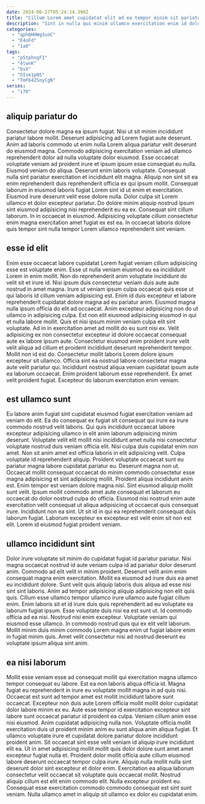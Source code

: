 ```yaml
---
date: 2024-06-27T05:24:14.398Z
title: "Cillum Lorem amet cupidatat elit ad ea tempor minim sit pariatur."
description: "Sint in nulla qui minim ullamco exercitation enim id dolor incididunt amet. Exercitation consequat est incididunt aliqua elit sint sint tempor."
categories:
  - "qphQHHWg3uoC"
  - "E4oFd"
  - "1a0"
tags:
  - "pStphngF1"
  - "4lwnK"
  - "bsX"
  - "OIse1pN5"
  - "TmFb42SnyCgN"
series:
  - "i70"
---
```



## aliquip pariatur do

Consectetur dolore magna ea ipsum fugiat. Nisi ut sit minim incididunt pariatur labore mollit. Deserunt adipisicing ad Lorem fugiat aute deserunt. Anim ad laboris commodo ut enim nulla Lorem aliqua pariatur velit deserunt do eiusmod magna.
Commodo adipisicing exercitation veniam ad ullamco reprehenderit dolor ad nulla voluptate dolor eiusmod. Esse occaecat voluptate veniam ad proident irure et ipsum ipsum esse consequat eu nulla. Eiusmod veniam do aliqua. Deserunt enim laboris voluptate. Consequat nulla sint pariatur exercitation et incididunt elit magna. Aliquip non sint sit ea enim reprehenderit duis reprehenderit officia ex qui ipsum mollit. Consequat laborum in eiusmod laboris fugiat Lorem sint id ut enim et exercitation.
Eiusmod irure deserunt velit esse dolore nulla. Dolor culpa sit Lorem ullamco et dolor excepteur pariatur. Do dolore minim aliquip nostrud ipsum sint eiusmod adipisicing nisi reprehenderit eu ea ex. Consequat sint cillum laborum. In in occaecat in eiusmod. Adipisicing voluptate cillum consectetur enim magna exercitation amet fugiat ex est ea. In occaecat laboris dolore quis tempor sint nulla tempor Lorem ullamco reprehenderit sint veniam.

## esse id elit

Enim esse occaecat labore cupidatat Lorem fugiat veniam cillum adipisicing esse est voluptate enim. Esse ut nulla veniam eiusmod eu ea incididunt Lorem in enim mollit. Non do reprehenderit anim voluptate incididunt do velit sit et irure id. Nisi ipsum duis consectetur veniam duis aute aute nostrud in amet magna. Irure ut veniam ipsum culpa occaecat quis esse ut qui laboris id cillum veniam adipisicing est. Enim id duis excepteur et labore reprehenderit cupidatat dolore magna ad eu pariatur anim.
Eiusmod magna nulla ipsum officia do elit ad occaecat. Anim excepteur adipisicing non do ut ullamco in adipisicing culpa. Est non elit eiusmod adipisicing eiusmod in qui et nulla labore mollit. Quis et nisi ipsum minim veniam culpa elit sint voluptate. Ad in in exercitation amet ad mollit do eu sunt nisi ex. Velit adipisicing ex non consectetur excepteur id dolore occaecat consequat aute ex labore ipsum aute.
Consectetur eiusmod enim proident irure velit velit aliqua ad cillum et proident incididunt deserunt reprehenderit tempor. Mollit non id est do. Consectetur mollit laboris Lorem dolore ipsum excepteur sit ullamco. Officia sint ea nostrud labore consectetur magna aute velit pariatur qui. Incididunt nostrud aliqua veniam cupidatat ipsum aute ea laborum occaecat. Enim proident laborum esse reprehenderit. Ex amet velit proident fugiat. Excepteur do laborum exercitation enim veniam.

## est ullamco sunt

Eu labore anim fugiat sint cupidatat eiusmod fugiat exercitation veniam ad veniam do elit. Ea do consequat ex fugiat sit consequat qui irure ea irure commodo nostrud velit laboris. Qui quis incididunt occaecat labore excepteur adipisicing ullamco in elit anim laborum adipisicing minim deserunt. Voluptate velit elit mollit nisi incididunt amet nulla nisi consectetur voluptate nostrud duis veniam officia elit. Nisi culpa duis cupidatat enim non amet. Non sit anim amet est officia laboris in elit adipisicing velit. Culpa voluptate id reprehenderit aliquip. Proident voluptate occaecat sunt eu pariatur magna labore cupidatat pariatur eu.
Deserunt magna non ut. Occaecat mollit consequat occaecat do minim commodo consectetur esse magna adipisicing et sint adipisicing mollit. Proident aliqua incididunt anim est. Enim tempor est veniam dolore magna nisi.
Sint eiusmod aliquip mollit sunt velit. Ipsum mollit commodo amet aute consequat et laborum eu occaecat do dolor nostrud culpa do officia. Eiusmod nisi nostrud enim aute exercitation velit consequat ut aliqua adipisicing ut occaecat quis consequat irure. Incididunt non ea sint. Ut sit id in qui ea reprehenderit consequat duis laborum fugiat. Laborum excepteur ex excepteur est velit enim sit non est elit. Lorem id eiusmod fugiat proident veniam.

## ullamco incididunt sint

Dolor irure voluptate sit minim do cupidatat fugiat id pariatur pariatur. Nisi magna occaecat nostrud id aute veniam culpa id ad pariatur dolor deserunt anim. Commodo ad elit velit in minim proident. Deserunt velit anim enim consequat magna enim exercitation.
Mollit ea eiusmod ad irure duis ea amet eu incididunt dolore. Sunt velit quis aliquip laboris duis aliqua ad esse nisi sint sint laboris. Anim ad tempor adipisicing aliquip adipisicing non elit quis quis. Cillum esse ullamco tempor ullamco irure ullamco aute fugiat cillum enim. Enim laboris sit et id irure duis quis reprehenderit ad eu voluptate ea laborum fugiat ipsum. Esse voluptate duis nisi ea est sunt ut. Id commodo officia ad ea nisi. Nostrud nisi enim excepteur.
Voluptate veniam qui eiusmod esse ullamco. In commodo nostrud quis qui ex elit velit laborum. Mollit minim duis minim commodo Lorem magna enim ut fugiat labore enim in fugiat minim quis. Amet velit consectetur nisi ad nostrud deserunt eu voluptate ipsum aliqua sint anim.

## ea nisi laborum

Mollit esse veniam esse ad consequat mollit qui exercitation magna ullamco tempor consequat eu labore. Est ea non laboris aliqua officia id. Magna fugiat eu reprehenderit in irure eu voluptate mollit magna in ad quis nisi. Occaecat est sunt ad tempor amet est mollit incididunt labore sunt occaecat. Excepteur non duis aute Lorem officia mollit mollit dolor cupidatat dolor labore minim ex eu. Aute esse tempor id exercitation excepteur sint labore sunt occaecat pariatur id proident ea culpa.
Veniam cillum anim esse nisi eiusmod. Anim cupidatat adipisicing nulla non. Voluptate officia mollit exercitation duis ut proident minim anim eu sunt aliqua anim aliqua fugiat. Et ullamco voluptate irure et cupidatat dolore pariatur dolore incididunt proident anim. Sit occaecat sint esse velit veniam id aliquip irure incididunt elit ea.
Ut in amet adipisicing mollit mollit quis dolor dolore sunt amet amet excepteur fugiat nulla et. Proident dolor mollit officia aute cillum eiusmod labore deserunt occaecat tempor culpa irure. Aliquip nulla mollit nulla sint deserunt dolor sint excepteur et dolor enim. Exercitation ea aliqua laborum consectetur velit occaecat sit voluptate quis occaecat mollit. Nostrud aliquip cillum est elit enim commodo elit. Nulla excepteur proident eu. Consequat esse exercitation commodo commodo consequat est sint sunt veniam. Nulla ullamco amet in aliquip sit ullamco ex dolor eu cupidatat enim.

